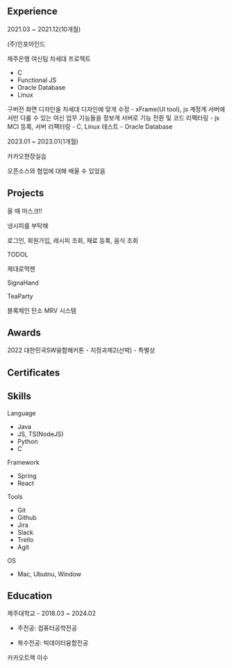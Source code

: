 ## Experience

2021.03 ~ 2021.12(10개월)

(주)인포마인드

제주은행 여신팀 차세대 프로젝트

- C
- Functional JS
- Oracle Database
- Linux

구버전 화면 디자인을 차세대 디자인에 맞게 수정 - xFrame(UI tool), js
계정계 서버에서만 다룰 수 있는 여신 업무 기능들을 정보계 서버로 기능 전환 및 코드 리팩터링 - js
MCI 등록, 서버 리팩터링 - C, Linux
테스트 - Oracle Database



2023.01 ~ 2023.01(1개월)

카카오현장실습

오픈소스와 협업에 대해 배울 수 있었음

## Projects

올 때 마스크!!



냉시피를 부탁해

로그인, 회원가입, 레시피 조회, 재료 등록, 음식 조회



TODOL



제대로먹젠



SignaHand



TeaParty



블록체인 탄소 MRV 시스템





## Awards

2022 대한민국SW융합해커톤 - 지정과제2(선박) -  특별상

## Certificates



## Skills

Language

- Java
- JS, TS(NodeJS)
- Python
- C

Framework

- Spring
- React

Tools

- Git
- Github
- Jira
- Slack
- Trello
- Agit

OS

- Mac, Ubutnu, Window



## Education

제주대학교 - 2018.03 ~ 2024.02

- 주전공: 컴퓨터공학전공 

- 복수전공: 빅데이터융합전공

카카오트랙 이수

